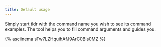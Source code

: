 ```yaml
---
title: Default usage
---
```

Simply start tldr with the command name you wish to see its command examples. The tool helps you to fill command arguments and guides you.

{% asciinema sTw7LZHquihAfJ9ArC0Bls0MZ %}

